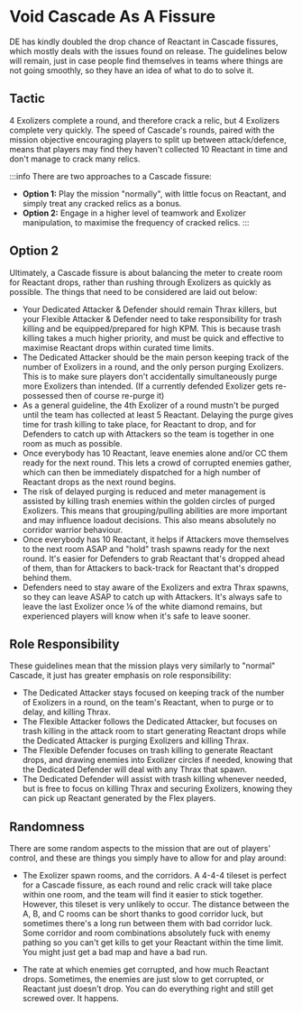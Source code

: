 # Void Cascade As A Fissure

DE has kindly doubled the drop chance of Reactant in Cascade fissures, which mostly deals with the issues found on release. The guidelines below will remain, just in case people find themselves in teams where things are not going smoothly, so they have an idea of what to do to solve it.

## **Tactic**

4 Exolizers complete a round, and therefore crack a relic, but 4 Exolizers complete very quickly. The speed of Cascade's rounds, paired with the mission objective encouraging players to split up between attack/defence, means that players may find they haven't collected 10 Reactant in time and don't manage to crack many relics.

:::info There are two approaches to a Cascade fissure:
- **Option 1:** Play the mission "normally", with little focus on Reactant, and simply treat any cracked relics as a bonus.
- **Option 2:** Engage in a higher level of teamwork and Exolizer manipulation, to maximise the frequency of cracked relics.
:::

## **Option 2**

Ultimately, a Cascade fissure is about balancing the meter to create room for Reactant drops, rather than rushing through Exolizers as quickly as possible. The things that need to be considered are laid out below:

- Your Dedicated Attacker & Defender should remain Thrax killers, but your Flexible Attacker & Defender need to take responsibility for trash killing and be equipped/prepared for high KPM. This is because trash killing takes a much higher priority, and must be quick and effective to maximise Reactant drops within curated time limits.
- The Dedicated Attacker should be the main person keeping track of the number of Exolizers in a round, and the only person purging Exolizers. This is to make sure players don't accidentally simultaneously purge more Exolizers than intended. (If a currently defended Exolizer gets re-possessed then of course re-purge it)
- As a general guideline, the 4th Exolizer of a round mustn't be purged until the team has collected at least 5 Reactant. Delaying the purge gives time for trash killing to take place, for Reactant to drop, and for Defenders to catch up with Attackers so the team is together in one room as much as possible.
- Once everybody has 10 Reactant, leave enemies alone and/or CC them ready for the next round. This lets a crowd of corrupted enemies gather, which can then be immediately dispatched for a high number of Reactant drops as the next round begins.
- The risk of delayed purging is reduced and meter management is assisted by killing trash enemies within the golden circles of purged Exolizers. This means that grouping/pulling abilities are more important and may influence loadout decisions. This also means absolutely no corridor warrior behaviour.
- Once everybody has 10 Reactant, it helps if Attackers move themselves to the next room ASAP and "hold" trash spawns ready for the next round. It's easier for Defenders to grab Reactant that's dropped ahead of them, than for Attackers to back-track for Reactant that's dropped behind them.
- Defenders need to stay aware of the Exolizers and extra Thrax spawns, so they can leave ASAP to catch up with Attackers. It's always safe to leave the last Exolizer once ⅛ of the white diamond remains, but experienced players will know when it's safe to leave sooner.

## **Role Responsibility**

These guidelines mean that the mission plays very similarly to "normal" Cascade, it just has greater emphasis on role responsibility:

- The Dedicated Attacker stays focused on keeping track of the number of Exolizers in a round, on the team's Reactant, when to purge or to delay, and killing Thrax.
- The Flexible Attacker follows the Dedicated Attacker, but focuses on trash killing in the attack room to start generating Reactant drops while the Dedicated Attacker is purging Exolizers and killing Thrax.
- The Flexible Defender focuses on trash killing to generate Reactant drops, and drawing enemies into Exolizer circles if needed, knowing that the Dedicated Defender will deal with any Thrax that spawn.
- The Dedicated Defender will assist with trash killing whenever needed, but is free to focus on killing Thrax and securing Exolizers, knowing they can pick up Reactant generated by the Flex players.

## **Randomness**

There are some random aspects to the mission that are out of players' control, and these are things you simply have to allow for and play around:

- The Exolizer spawn rooms, and the corridors. A 4-4-4 tileset is perfect for a Cascade fissure, as each round and relic crack will take place within one room, and the team will find it easier to stick together. However, this tileset is very unlikely to occur. The distance between the A, B, and C rooms can be short thanks to good corridor luck, but sometimes there's a long run between them with bad corridor luck. Some corridor and room combinations absolutely fuck with enemy pathing so you can't get kills to get your Reactant within the time limit. You might just get a bad map and have a bad run.

- The rate at which enemies get corrupted, and how much Reactant drops. Sometimes, the enemies are just slow to get corrupted, or Reactant just doesn't drop. You can do everything right and still get screwed over. It happens.
